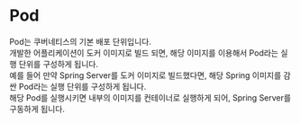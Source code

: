 # Pod

Pod는 쿠버네티스의  기본 배포 단위입니다.\
개발한 어플리케이션이 도커 이미지로 빌드 되면, 해당 이미지를 이용해서 Pod라는 실행 단위를 구성하게 됩니다.\
예를 들어 만약 Spring Server를 도커 이미지로 빌드했다면, 해당 Spring 이미지를 감싼 Pod라는 실행 단위를 구성하게 됩니다.\
해당 Pod를 실행시키면 내부의 이미지를 컨테이너로 실행하게 되어, Spring Server를 구동하게 됩니다.

<figure><img src="https://lh5.googleusercontent.com/ATQnHDLHJFI3xyr77bU3dWgxDI2wE49rJWbMW-jHKI03MzaYr6eRrxeWbG4LywY2azPUTJvhyD1gM6x_RkijD4eJ9pQvc1K8M1scrOZGBzv0or_aPf8C5CMo5-ZIqlXon0lnKLLjW1rFi52lVxYoFjM" alt=""><figcaption></figcaption></figure>
